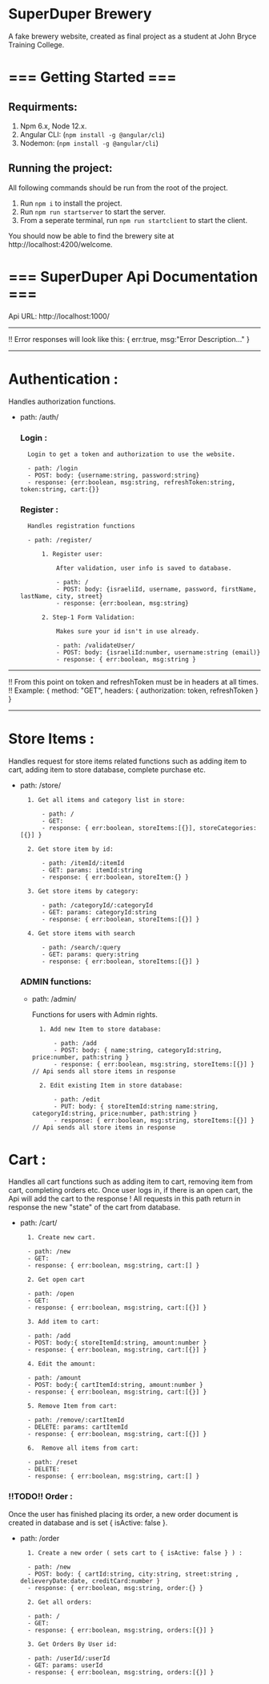 # SuperDuper Brewery

A fake brewery website, created as final project as a student
at John Bryce Training College.

# === Getting Started ===
## Requirments:
1. Npm 6.x, Node 12.x.
2. Angular CLI: (`npm install -g @angular/cli`)
3. Nodemon: (`npm install -g @angular/cli`)

## Running the project:
All following commands should be run from the root of the project. 
1. Run `npm i` to install the project.
2. Run `npm run startserver` to start the server.
3. From a seperate terminal, run `npm run startclient` to start the client.

You should now be able to find the brewery site at http://localhost:4200/welcome.

# === SuperDuper Api Documentation ===

Api URL: http://localhost:1000/

------------------------------------------------------------------------

!! Error responses will look like this: { err:true, msg:"Error Description..." }

------------------------------------------------------------------------

# Authentication :

Handles authorization functions.

- path: /auth/

    ### Login :
        
        Login to get a token and authorization to use the website.

        - path: /login
        - POST: body: {username:string, password:string} 
        - response: {err:boolean, msg:string, refreshToken:string, token:string, cart:{}}

    ### Register :

        Handles registration functions

        - path: /register/

            1. Register user:

                After validation, user info is saved to database.

                - path: / 
                - POST: body: {israeliId, username, password, firstName, lastName, city, street}
                - response: {err:boolean, msg:string}

            2. Step-1 Form Validation:
            
                Makes sure your id isn't in use already.

                - path: /validateUser/
                - POST: body: {israeliId:number, username:string (email)}
                - response: { err:boolean, msg:string }


------------------------------------------------------------------------

!! From this point on token and refreshToken must be in headers at all times.
!! Example: { method: "GET", headers: { authorization: token, refreshToken } }

------------------------------------------------------------------------

# Store Items :

Handles request for store items related functions such as adding item to cart, adding item to store database, complete purchase etc.

- path: /store/ 

        1. Get all items and category list in store:

            - path: /
            - GET: 
            - response: { err:boolean, storeItems:[{}], storeCategories:[{}] }

        2. Get store item by id:

            - path: /itemId/:itemId
            - GET: params: itemId:string
            - response: { err:boolean, storeItem:{} }

        3. Get store items by category:

            - path: /categoryId/:categoryId
            - GET: params: categoryId:string
            - response: { err:boolean, storeItems:[{}] }

        4. Get store items with search

            - path: /search/:query
            - GET: params: query:string
            - response: { err:boolean, storeItems:[{}] }

    ### ADMIN functions:

	- path: /admin/

        Functions for users with Admin rights.

            1. Add new Item to store database:

                - path: /add
                - POST: body: { name:string, categoryId:string, price:number, path:string }
                - response: { err:boolean, msg:string, storeItems:[{}] } // Api sends all store items in response

            2. Edit existing Item in store database:

                - path: /edit
                - PUT: body: { storeItemId:string name:string, categoryId:string, price:number, path:string }
                - response: { err:boolean, msg:string, storeItems:[{}] } // Api sends all store items in response


# Cart :

Handles all cart functions such as adding item to cart, removing item from cart, completing orders etc.
Once user logs in, if there is an open cart, the Api will add the cart to the response
! All requests in this path return in response the new "state" of the cart from database.


- path: /cart/

		1. Create new cart.

		- path: /new
		- GET:
		- response: { err:boolean, msg:string, cart:[] }

		2. Get open cart

		- path: /open
		- GET:
		- response: { err:boolean, msg:string, cart:[{}] }

		3. Add item to cart:

		- path: /add
		- POST: body:{ storeItemId:string, amount:number }
		- response: { err:boolean, msg:string, cart:[{}] }

		4. Edit the amount:

		- path: /amount
		- POST: body:{ cartItemId:string, amount:number }
		- response: { err:boolean, msg:string, cart:[{}] }

		5. Remove Item from cart:

		- path: /remove/:cartItemId
		- DELETE: params: cartItemId
		- response: { err:boolean, msg:string, cart:[{}] }

		6.  Remove all items from cart:

		- path: /reset
		- DELETE: 
		- response: { err:boolean, msg:string, cart:[] }

### !!TODO!! Order :

Once the user has finished placing its order, a new order document is created
in database and is set { isActive: false }.

- path: /order

	    1. Create a new order ( sets cart to { isActive: false } ) :

		- path: /new
		- POST: body: { cartId:string, city:string, street:string , delieveryDate:date, creditCard:number }
		- response: { err:boolean, msg:string, order:{} }

	    2. Get all orders:

		- path: /
		- GET:
		- response: { err:boolean, msg:string, orders:[{}] }

	    3. Get Orders By User id:

		- path: /userId/:userId
		- GET: params: userId
		- response: { err:boolean, msg:string, orders:[{}] }
